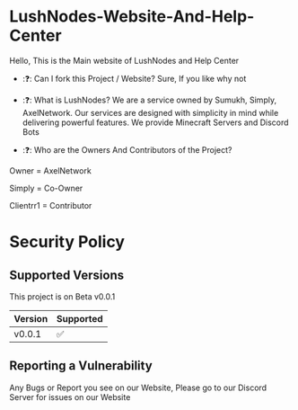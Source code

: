 # LushNodes-Website-And-Help-Center

Hello, This is the Main website of LushNodes and Help Center

- :❓: Can I fork this Project / Website?
Sure, If you like why not

- :❓: What is LushNodes?
We are a service owned by Sumukh, Simply, AxelNetwork. Our services are designed with simplicity in mind while delivering powerful features. We provide Minecraft Servers and Discord Bots

- :❓: Who are the Owners And Contributors of the Project?

Owner = AxelNetwork

Simply = Co-Owner

Clientrr1 = Contributor

# Security Policy

## Supported Versions

This project is on Beta v0.0.1

| Version | Supported          |
| ------- | ------------------ |
| v0.0.1   | :white_check_mark: |

## Reporting a Vulnerability

Any Bugs or Report you see on our Website, Please go to our Discord Server for issues on our Website
